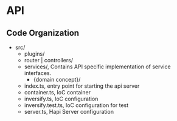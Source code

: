 # API

## Code Organization

* src/
  * plugins/
  * router | controllers/
  * services/, Contains API specific implementation of service interfaces.
    * {domain concept}/
  * index.ts, entry point for starting the api server
  * container.ts, IoC container
  * inversify.ts, IoC configuration
  * inversify.test.ts, IoC configuration for test
  * server.ts, Hapi Server configuration
